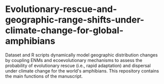 # Evolutionary-rescue-and-geographic-range-shifts-under-climate-change-for-global-amphibians
Dataset and R scripts dynamically model geographic distribution changes by coupling ENMs and ecoevolutionary mechanisms to assess the probability of evolutionary rescue (i.e., rapid adaptation) and dispersal under climate change for the world's amphibians.
This repository contains the main functions of the manuscript.
